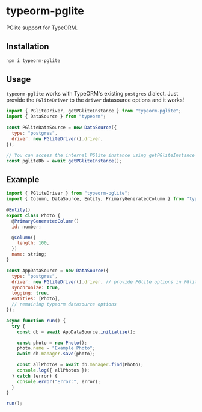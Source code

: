 # typeorm-pglite

PGlite support for TypeORM.

## Installation

```sh
npm i typeorm-pglite
```

## Usage

`typeorm-pglite` works with TypeORM's existing `postgres` dialect. Just provide the `PGliteDriver` to the `driver` datasource options and it works!

```javascript
import { PGliteDriver, getPGliteInstance } from "typeorm-pglite";
import { DataSource } from "typeorm";

const PGliteDataSource = new DataSource({
  type: "postgres",
  driver: new PGliteDriver().driver,
});

// You can access the internal PGlite instance using getPGliteInstance function
const pgliteDb = await getPGliteInstance();
```

## Example

```javascript
import { PGliteDriver } from "typeorm-pglite";
import { Column, DataSource, Entity, PrimaryGeneratedColumn } from "typeorm";

@Entity()
export class Photo {
  @PrimaryGeneratedColumn()
  id: number;

  @Column({
    length: 100,
  })
  name: string;
}

const AppDataSource = new DataSource({
  type: "postgres",
  driver: new PGliteDriver().driver, // provide PGlite options in PGliteDriver constructor
  synchronize: true,
  logging: true,
  entities: [Photo],
  // remaining typeorm datasource options
});

async function run() {
  try {
    const db = await AppDataSource.initialize();

    const photo = new Photo();
    photo.name = "Example Photo";
    await db.manager.save(photo);

    const allPhotos = await db.manager.find(Photo);
    console.log({ allPhotos });
  } catch (error) {
    console.error("Error:", error);
  }
}

run();
```
